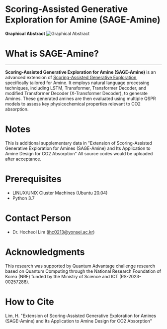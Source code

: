 # Scoring-Assisted Generative Exploration for Amine (SAGE-Amine)
**Graphical Abstract**
![Graphical Abstract](https://github.com/user-attachments/assets/b1d1bf83-ef0c-4144-af6e-cdb592cd2045)

# What is SAGE-Amine?
----------------
**Scoring-Assisted Generative Exploration for Amine (SAGE-Amine)** is an advanced extension of [Scoring-Assisted Generative Exploration](https://github.com/hclim0213/SAGE/tree/main), specifically tailored for Amine.
It employs natural language processing techniques, including LSTM, Transformer, Transformer Decoder, and modified Transformer Decoder (X-Transformer Decoder), to generate Amines. 
These generated amines are then evaluated using multiple QSPR models to assess key physicochemical properties relevant to CO2 absorption.

# Notes
This is additional supplementary data in "Extension of Scoring-Assisted Generative Exploration for Amines (SAGE-Amine) and Its Application to Amine Design for CO2 Absorption"
All source codes would be uploaded after acceptance.

# Prerequisites
* LINUX/UNIX Cluster Machines (Ubuntu 20.04)
* Python 3.7

# Contact Person
* Dr. Hocheol Lim (ihc0213@yonsei.ac.kr)

# Acknowledgments
This research was supported by Quantum Advantage challenge research based on 
Quantum Computing through the National Research Foundation of Korea (NRF) 
funded by the Ministry of Science and ICT (RS-2023-00257288).

# How to Cite
Lim, H. "Extension of Scoring-Assisted Generative Exploration for Amines (SAGE-Amine) and Its Application to Amine Design for CO2 Absorption"
